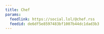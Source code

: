 ```yaml
---
title: Chef
params:
  feedlink: https://social.lol/@chef.rss
  feedid: de6df5e8597483bf1007b44dc1dad3b3
---
```

